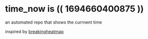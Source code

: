 # time_now is (( 1694660400875 ))

an automated repo that shows the currnent time

inspired by [breakingheatmap](https://github.com/breakingheatmap/breakingheatmap)